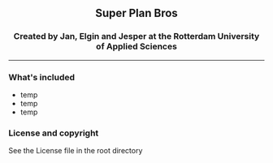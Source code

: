 <h2 style="text-align: center;">Super Plan Bros</h2>
<h3 style="text-align: center;">Created by Jan, Elgin and Jesper at the Rotterdam University of Applied Sciences</h3>

---

### What's included

- temp
- temp
- temp

### License and copyright

See the License file in the root directory
